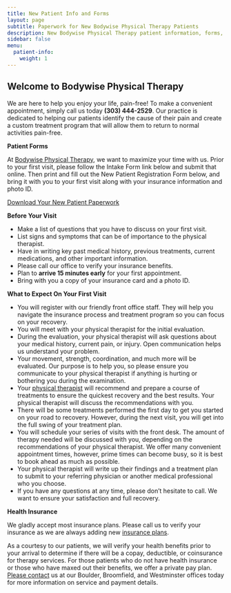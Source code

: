 ```yaml
---
title: New Patient Info and Forms
layout: page
subtitle: Paperwork for New Bodywise Physical Therapy Patients
description: New Bodywise Physical Therapy patient information, forms, and required paperwork.
sidebar: false
menu:
  patient-info:
    weight: 1
---
```


## Welcome to Bodywise Physical Therapy

We are here to help you enjoy your life, pain-free! To make a convenient appointment, simply call us today **(303) 444-2529**. Our practice is dedicated to helping our patients identify the cause of their pain and create a custom treatment program that will allow them to return to normal activities pain-free.

**Patient Forms**

At [Bodywise Physical Therapy](/), we want to maximize your time with us. Prior to your first visit, please follow the Intake Form link below and submit that online. Then print and fill out the New Patient Registration Form below, and bring it with you to your first visit along with your insurance information and photo ID.

<a href="/assets/bodywise-new-patient-paperwork.pdf" class="button primary" download>Download Your New Patient Paperwork</a>

**Before Your Visit**

- Make a list of questions that you have to discuss on your first visit.
- List signs and symptoms that can be of importance to the physical therapist.
- Have in writing key past medical history, previous treatments, current medications, and other important information.
- Please call our office to verify your insurance benefits.
- Plan to **arrive 15 minutes early** for your first appointment.
- Bring with you a copy of your insurance card and a photo ID.

**What to Expect On Your First Visit**

- You will register with our friendly front office staff. They will help you navigate the insurance process and treatment program so you can focus on your recovery.
- You will meet with your physical therapist for the initial evaluation.
- During the evaluation, your physical therapist will ask questions about your medical history, current pain, or injury. Open communication helps us understand your problem.
- Your movement, strength, coordination, and much more will be evaluated. Our purpose is to help you, so please ensure you communicate to your physical therapist if anything is hurting or bothering you during the examination.
- Your [physical therapist](/our-staff/) will recommend and prepare a course of treatments to ensure the quickest recovery and the best results. Your physical therapist will discuss the recommendations with you.
- There will be some treatments performed the first day to get you started on your road to recovery. However, during the next visit, you will get into the full swing of your treatment plan.
- You will schedule your series of visits with the front desk. The amount of therapy needed will be discussed with you, depending on the recommendations of your physical therapist. We offer many convenient appointment times, however, prime times can become busy, so it is best to book ahead as much as possible.
- Your physical therapist will write up their findings and a treatment plan to submit to your referring physician or another medical professional who you choose.
- If you have any questions at any time, please don’t hesitate to call. We want to ensure your satisfaction and full recovery.

**Health Insurance**

We gladly accept most insurance plans. Please call us to verify your insurance as we are always adding new [insurance plans](/insurance-plans/).

As a courtesy to our patients, we will verify your health benefits prior to your arrival to determine if there will be a copay, deductible, or coinsurance for therapy services. For those patients who do not have health insurance or those who have maxed out their benefits, we offer a private pay plan. [Please contact](/contact-us/) us at our Boulder, Broomfield, and Westminster offices today for more information on service and payment details.
